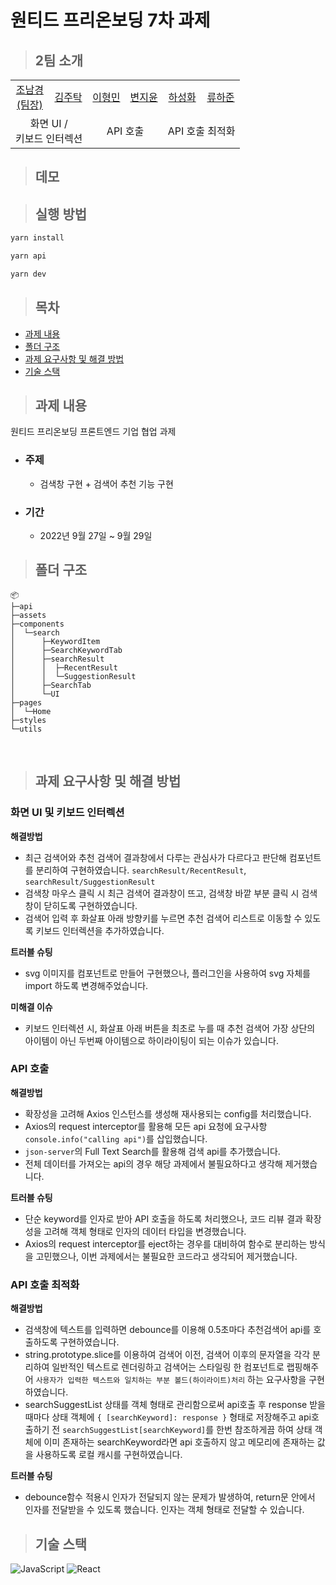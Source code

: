 # 원티드 프리온보딩 7차 과제

> ## 2팀 소개

<table>
  <tr>
    <td height="50px" align="center"><a href="https://github.com/nknkcho">조남경<br>(팀장)</a></td>
    <td height="50px" align="center"><a href="https://github.com/Taak-e">김주탁</a></td>
    <td height="50px" align="center"><a href="https://github.com/
hyoungqu23">이형민</a></td>
    <td height="50px" align="center"><a href="https://github.com/
wldbszpflrxj">변지윤</a></td>
    <td height="50px" align="center"><a href="https://github.com/hasunghwa">하성화</a></td>
    <td height="50px" align="center"><a href="https://github.com/HaJunRyu">류하준</a></td>
  </tr>
  <tr>
    <td align="center" colspan="2">화면 UI / 
    <br/>키보드 인터렉션</td>
    <td align="center" colspan="2">API 호출</td>
    <td align="center" colspan="2">API 호출 최적화</td>
  </tr>
</table>

> ## 데모

> ## 실행 방법

```sh
yarn install

yarn api

yarn dev
```

> ## 목차

- [과제 내용](#과제-내용)
- [폴더 구조](#폴더-구조)
- [과제 요구사항 및 해결 방법](#과제-요구사항-및-해결-방법)
- [기술 스택](#기술-스택)

> ## 과제 내용

원티드 프리온보딩 프론트엔드 기업 협업 과제

- ### 주제

  - 검색창 구현 + 검색어 추천 기능 구현

- ### 기간
  - 2022년 9월 27일 ~ 9월 29일

> ## 폴더 구조

```
📦
├─api
├─assets
├─components
│  └─search
│      ├─KeywordItem
│      ├─SearchKeywordTab
│      ├─searchResult
│      │  ├─RecentResult
│      │  └─SuggestionResult
│      ├─SearchTab
│      └─UI
├─pages
│  └─Home
├─styles
└─utils

```

<br/>

> ## 과제 요구사항 및 해결 방법

### 화면 UI 및 키보드 인터렉션

**해결방법**

- 최근 검색어와 추천 검색어 결과창에서 다루는 관심사가 다르다고 판단해 컴포넌트를 분리하여 구현하였습니다. `searchResult/RecentResult`, `searchResult/SuggestionResult`
- 검색창 마우스 클릭 시 최근 검색어 결과창이 뜨고, 검색창 바깥 부분 클릭 시 검색창이 닫히도록 구현하였습니다.
- 검색어 입력 후 화살표 아래 방향키를 누르면 추천 검색어 리스트로 이동할 수 있도록 키보드 인터렉션을 추가하였습니다.

**트러블 슈팅**

- svg 이미지를 컴포넌트로 만들어 구현했으나, 플러그인을 사용하여 svg 자체를 import 하도록 변경해주었습니다.

**미해결 이슈** 

- 키보드 인터렉션 시, 화살표 아래 버튼을 최초로 누를 때 추천 검색어 가장 상단의 아이템이 아닌 두번째 아이템으로 하이라이팅이 되는 이슈가 있습니다. 

### API 호출

**해결방법**

- 확장성을 고려해 Axios 인스턴스를 생성해 재사용되는 config를 처리했습니다.
- Axios의 request interceptor를 활용해 모든 api 요청에 요구사항 `console.info("calling api")`를 삽입했습니다.
- `json-server`의 Full Text Search를 활용해 검색 api를 추가했습니다.
- 전체 데이터를 가져오는 api의 경우 해당 과제에서 불필요하다고 생각해 제거했습니다.

**트러블 슈팅**

- 단순 keyword를 인자로 받아 API 호출을 하도록 처리했으나, 코드 리뷰 결과 확장성을 고려해 객체 형태로 인자의 데이터 타입을 변경했습니다.
- Axios의 request interceptor를 eject하는 경우를 대비하여 함수로 분리하는 방식을 고민했으나, 이번 과제에서는 불필요한 코드라고 생각되어 제거했습니다.

### API 호출 최적화

**해결방법**

- 검색창에 텍스트를 입력하면 debounce를 이용해 0.5초마다 추천검색어 api를 호출하도록 구현하였습니다.
- string.prototype.slice를 이용하여 검색어 이전, 검색어 이후의 문자열을 각각 분리하여 일반적인 텍스트로 렌더링하고 검색어는 스타일링 한 컴포넌트로 랩핑해주어 `사용자가 입력한 텍스트와 일치하는 부분 볼드(하이라이트)처리` 하는 요구사항을 구현하였습니다.
- searchSuggestList 상태를 객체 형태로 관리함으로써 api호출 후 response 받을때마다 상태 객체에 `{ [searchKeyword]: response }` 형태로 저장해주고 api호출하기 전 `searchSuggestList[searchKeyword]`를 한번 참조하게끔 하여 상태 객체에 이미 존재하는 searchKeyword라면 api 호출하지 않고 메모리에 존재하는 값을 사용하도록 로컬 캐시를 구현하였습니다.

**트러블 슈팅**

- debounce함수 적용시 인자가 전달되지 않는 문제가 발생하여, return문 안에서 인자를 전달받을 수 있도록 했습니다. 인자는 객체 형태로 전달할 수 있습니다.

> ## 기술 스택

![JavaScript](https://img.shields.io/badge/JavaScript-F7DF1E?style=for-the-badge&logo=javascript&logoColor=black)
![React](https://img.shields.io/badge/React-20232A?style=for-the-badge&logo=react&logoColor=61DAFB)
